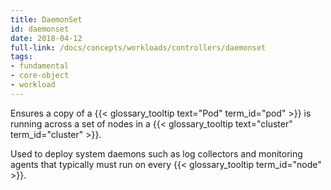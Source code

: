 ```yaml
---
title: DaemonSet
id: daemonset
date: 2018-04-12
full-link: /docs/concepts/workloads/controllers/daemonset
tags:
- fundamental
- core-object
- workload 
---
```

 Ensures a copy of a {{< glossary_tooltip text="Pod" term_id="pod" >}} is running across a set of nodes in a {{< glossary_tooltip text="cluster" term_id="cluster" >}}.

<!--more--> 

Used to deploy system daemons such as log collectors and monitoring agents that typically must run on every {{< glossary_tooltip term_id="node" >}}.


